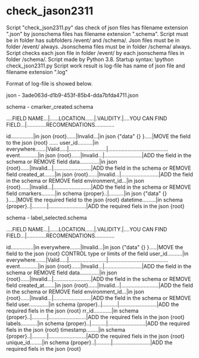 # check_jason2311
Script "check_json2311.py" das check of json files has filename extension ".json"  by jsonschema files has filename extension ".schema".
Script must be in folder has subfolders /event/ and /schema/.
Json files must be in folder /event/ always.
Jsonschema files must be in folder /schema/ always.
Script checks each json file in folder /event/ by each jsonschema files in folder /schema/.
Script made by Python 3.8.
Startup syntax:
\python check_json2311.py
Script work result is log-file has name of json file and filename extension ".log"

Format of log-file is showed below.
 
json -  3ade063d-d1b9-453f-85b4-dda7bfda4711.json

schema -  cmarker_created.schema

....FIELD NAME...|......LOCATION......|.VALIDITY.|....YOU CAN FIND FIELD...|.............RECOMENDATIONS.............

id...............|in json {root}......|Invalid...|in json {"data" {} }.....|MOVE the field to the json {root} ......
user_id..........|in everywhere.......|Valid.....|.........................|........................................
event............|in json {root}......|Invalid...|.........................|ADD the field in the schema or REMOVE field
data.............|in json {root}......|Invalid...|.........................|ADD the field in the schema or REMOVE field
created_at.......|in json {root}......|Invalid...|.........................|ADD the field in the schema or REMOVE field
environment_id...|in json {root}......|Invalid...|.........................|ADD the field in the schema or REMOVE field
cmarkers.........|in schema {proper}..|..........|in json {"data" {} }.....|MOVE the required field to the json {root}
datetime.........|in schema {proper}..|..........|.........................|ADD the required fiels in the json {root}

schema -  label_selected.schema

....FIELD NAME...|......LOCATION......|.VALIDITY.|....YOU CAN FIND FIELD...|.............RECOMENDATIONS.............

id...............|in everywhere.......|Invalid...|in json {"data" {} }.....|MOVE the field to the json {root} CONTROL type or limits of the field
user_id..........|in everywhere.......|Valid.....|.........................|........................................
event............|in json {root}......|Invalid...|.........................|ADD the field in the schema or REMOVE field
data.............|in json {root}......|Invalid...|.........................|ADD the field in the schema or REMOVE field
created_at.......|in json {root}......|Invalid...|.........................|ADD the field in the schema or REMOVE field
environment_id...|in json {root}......|Invalid...|.........................|ADD the field in the schema or REMOVE field
user.............|in schema {proper}..|..........|.........................|ADD the required fiels in the json {root}
rr_id............|in schema {proper}..|..........|.........................|ADD the required fiels in the json {root}
labels...........|in schema {proper}..|..........|.........................|ADD the required fiels in the json {root}
timestamp........|in schema {proper}..|..........|.........................|ADD the required fiels in the json {root}
unique_id........|in schema {proper}..|..........|.........................|ADD the required fiels in the json {root}
